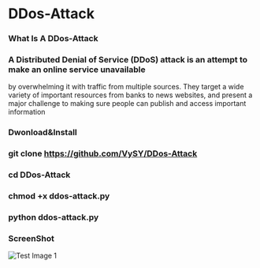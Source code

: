 # DDos-Attack 
### What Is A DDos-Attack

### A Distributed Denial of Service (DDoS) attack is an attempt to make an online service unavailable 
by overwhelming it with traffic from multiple sources. They target a wide variety of important resources
from banks to news websites, and present a major challenge to making sure people can publish and access important information

### Dwonload&Install

### git clone https://github.com/VySY/DDos-Attack

### cd DDos-Attack

### chmod +x ddos-attack.py

### python ddos-attack.py

### ScreenShot 

![Test Image 1](https://prntscr.com/suho6h)
